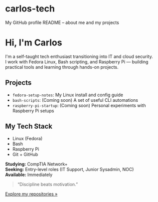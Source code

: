 # carlos-tech
My GitHub profile README – about me and my projects
# Hi, I'm Carlos

I'm a self-taught tech enthusiast transitioning into IT and cloud security.  
I work with Fedora Linux, Bash scripting, and Raspberry Pi — building practical tools and learning through hands-on projects.

## Projects
- `fedora-setup-notes`: My Linux install and config guide
- `bash-scripts`: (Coming soon) A set of useful CLI automations
- `raspberry-pi-startup`: (Coming soon) Personal experiments with Raspberry Pi setups

## My Tech Stack
- Linux (Fedora)
- Bash
- Raspberry Pi
- Git + GitHub

**Studying:** CompTIA Network+  
**Seeking:** Entry-level roles (IT Support, Junior Sysadmin, NOC)  
**Available:** Immediately

> “Discipline beats motivation.”

[Explore my repositories »](https://github.com/carlos-tech?tab=repositories)
